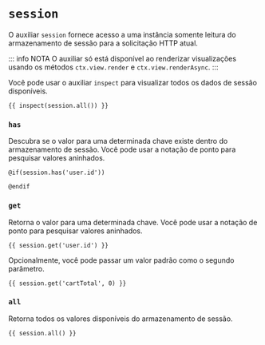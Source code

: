 # `session`

O auxiliar `session` fornece acesso a uma instância somente leitura do armazenamento de sessão para a solicitação HTTP atual.

::: info NOTA
O auxiliar só está disponível ao renderizar visualizações usando os métodos `ctx.view.render` e `ctx.view.renderAsync`.
:::

Você pode usar o auxiliar `inspect` para visualizar todos os dados de sessão disponíveis.

```edge
{{ inspect(session.all()) }}
```

### `has`
Descubra se o valor para uma determinada chave existe dentro do armazenamento de sessão. Você pode usar a notação de ponto para pesquisar valores aninhados.

```edge
@if(session.has('user.id'))

@endif
```

### `get`
Retorna o valor para uma determinada chave. Você pode usar a notação de ponto para pesquisar valores aninhados.

```edge
{{ session.get('user.id') }}
```

Opcionalmente, você pode passar um valor padrão como o segundo parâmetro.

```edge
{{ session.get('cartTotal', 0) }}
```

### `all`
Retorna todos os valores disponíveis do armazenamento de sessão.

```edge
{{ session.all() }}
```
